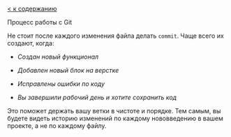 [< к содержанию](readme.md/)

Процесс работы с Git

Не стоит после каждого изменения файла делать `commit`. Чаще всего их создают, когда:

- _Создан новый функционал_

- _Добавлен новый блок на верстке_

- _Исправлены ошибки по коду_

- _Вы завершили рабочий день и хотите сохранить код_

Это поможет держать вашу ветки в чистоте и порядке. Тем самым, вы будете видеть историю изменений по каждому нововведению в вашем проекте, а не по каждому файлу.

